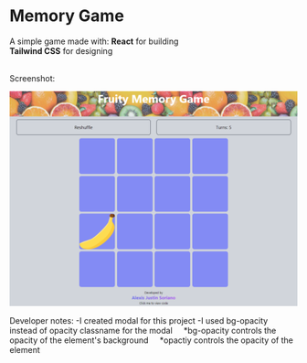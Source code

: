 # Memory Game

A simple game made with:
**React** for building <br />
**Tailwind CSS** for designing <br />

<br />
Screenshot:

![SampleImage](./src/images/sample1.png)



Developer notes:
-I created modal for this project
-I used bg-opacity instead of opacity classname for the modal
&nbsp;&nbsp;&nbsp;&nbsp;*bg-opacity controls the opacity of the element's background
&nbsp;&nbsp;&nbsp;&nbsp;*opactiy controls the opacity of the element

